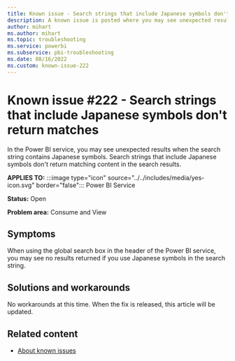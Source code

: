 ```yaml
---
title: Known issue - Search strings that include Japanese symbols don't return matches
description: A known issue is posted where you may see unexpected results when the search string contains Japanese symbols.
author: mihart
ms.author: mihart
ms.topic: troubleshooting  
ms.service: powerbi
ms.subservice: pbi-troubleshooting
ms.date: 08/16/2022
ms.custom: known-issue-222
---
```


# Known issue #222 - Search strings that include Japanese symbols don't return matches

In the Power BI service, you may see unexpected results when the search string contains Japanese symbols. Search strings that include Japanese symbols don't return matching content in the search results.

**APPLIES TO:** :::image type="icon" source="../../includes/media/yes-icon.svg" border="false"::: Power BI Service

**Status:** Open

**Problem area:** Consume and View


## Symptoms

When using the global search box in the header of the Power BI service, you may see no results returned if you use Japanese symbols in the search string.

## Solutions and workarounds

No workarounds at this time. When the fix is released, this article will be updated.

## Related content

- [About known issues](/power-bi/troubleshoot/known-issues/power-bi-known-issues)